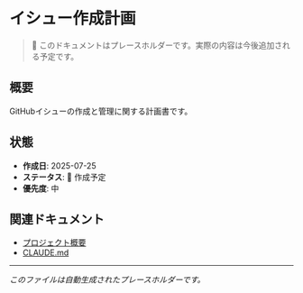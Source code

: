 # イシュー作成計画

> 📝 このドキュメントはプレースホルダーです。実際の内容は今後追加される予定です。

## 概要

GitHubイシューの作成と管理に関する計画書です。

## 状態

- **作成日**: 2025-07-25
- **ステータス**: 🚧 作成予定
- **優先度**: 中

## 関連ドキュメント

- [プロジェクト概要](../../../README.md)
- [CLAUDE.md](../../../CLAUDE.md)

---
*このファイルは自動生成されたプレースホルダーです。*
